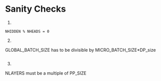 # Sanity Checks


1.

```
NHIDDEN % NHEADS = 0
```

2.

GLOBAL_BATCH_SIZE has to be divisible by MICRO_BATCH_SIZE*DP_size

```

```

3.

NLAYERS must be a multiple of PP_SIZE
